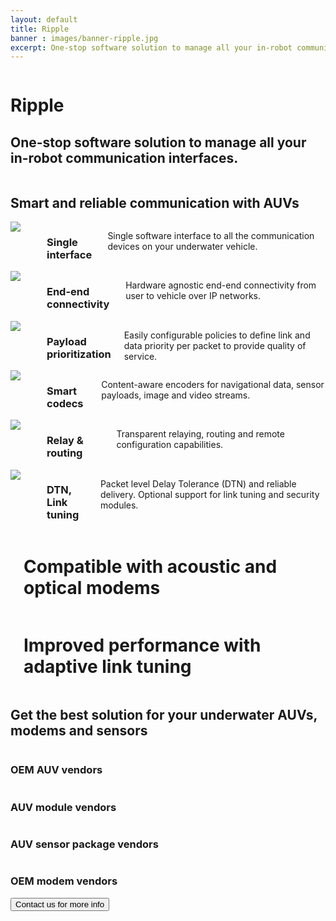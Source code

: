 ```yaml
---
layout: default
title: Ripple
banner : images/banner-ripple.jpg
excerpt: One-stop software solution to manage all your in-robot communication interfaces for AUV, modems and sensors.
---
```


<div class='full tall swan' style='background-image: url({{site.baseurl}}/{{page.banner}});'>
  <div class='dark-overlay'></div>
  <div class='large-12 columns'>
    <div class='flex-col-container'>
      <h1 class='banner-text'>Ripple</h1>
      <h2 class='banner-sub-heading'>One-stop software solution to manage all your in-robot communication interfaces.</h2>
    </div>
  </div>
</div>
<div class='two spacing'></div>
<div class='row row-width row-padding-bottom'>
  <div class='row row-padding-bottom'>
    <h2 class='section-heading'>Smart and reliable communication with AUVs</h2>
  </div>
  <div class='container row-width row-padding-bottom'>
    <div class='large-4 columns swan-flex-col row-width'>
      <img src='{{site.baseurl}}/images/icon-interface.png' class='large-2 columns accordion-img icon-img'>
      <div class='spacing'></div>
      <h3>Single interface</h3>
      <p>Single software interface to all the communication devices on your underwater vehicle.</p>
    </div>
    <div class='large-4 columns swan-flex-col row-width'>
      <img src='{{site.baseurl}}/images/icon-connect.png' class='large-2 columns accordion-img icon-img'>
      <div class='spacing'></div>
      <h3>End-end connectivity</h3>
      <p>Hardware agnostic end-end connectivity from user to vehicle over IP networks.</p>
    </div>
    <div class='large-4 columns swan-flex-col row-width'>
      <img src='{{site.baseurl}}/images/icon-priority.png' class='large-2 columns accordion-img icon-img'>
      <div class='spacing'></div>
      <h3>Payload prioritization</h3>
      <p>Easily configurable policies to define link and data priority per packet to provide quality of service.</p>      
    </div>
  </div>
  <div class='container row-width row-padding-bottom'>
    <div class='large-4 columns swan-flex-col row-width'>
      <img src='{{site.baseurl}}/images/icon-codec.png' class='large-2 columns accordion-img icon-img'>
      <div class='spacing'></div>
      <h3>Smart codecs</h3>
      <p>Content-aware encoders for navigational data, sensor payloads, image and video streams.</p>
    </div>
    <div class='large-4 columns swan-flex-col row-width'>
      <img src='{{site.baseurl}}/images/icon-relay.png' class='large-2 columns accordion-img icon-img'>
      <div class='spacing'></div>
      <h3>Relay & routing</h3>
      <p>Transparent relaying, routing and remote configuration capabilities.</p>
    </div>
    <div class='large-4 columns swan-flex-col row-width'>
      <img src='{{site.baseurl}}/images/icon-delay.png' class='large-2 columns accordion-img icon-img'>
      <div class='spacing'></div>
      <h3>DTN, Link tuning</h3>
      <p>Packet level Delay Tolerance (DTN) and reliable delivery. Optional support for link tuning and security modules.</p>
    </div>
  </div>
</div>
<div class='accordion-row'>
  <div class='large-6 columns bg-grey'>
    <div class='spacing'></div>
    <h1 class='accordion-row banner-sub-heading centered-text-margin'>Compatible with acoustic and optical modems</h1>
    <div class='spacing'></div>
  </div>
  <div class='large-6 columns accordion-row'>
    <img alt="" src="{{site.baseurl}}/images/boxart-wnc-m25mse3.jpg" class='accordion-img'/>
  </div>
</div>
<div class='accordion-row'>
  <div class='large-6 columns accordion-row'>
    <img alt="" src="{{site.baseurl}}/images/boxart-cube.jpg" class='accordion-img'/>
  </div>
  <div class='large-6 columns bg-grey'>
    <div class='spacing'></div>
    <h1 class='accordion-row banner-sub-heading centered-text-margin'>Improved performance with adaptive link tuning</h1>
    <div class='spacing'></div>
  </div>
</div>
<div class='accordion-row bg-image' style='background: url({{site.baseurl}}/images/banner-auv.png);'>
  <h2 class='section-heading'>Get the best solution for your underwater AUVs, modems and sensors</h2>
</div>
<div class='accordion-row row-padding-bottom'>
  <div class='large-3 columns accordion-container accordion-img'>
    <div class='image-text category-content'>
      <h3>OEM AUV vendors</h3>
    </div>
  </div>
  <div class='large-3 columns accordion-container accordion-img'>
    <div class='image-text category-content'>
      <h3>AUV module vendors</h3>
    </div>
  </div>
  <div class='large-3 columns accordion-container accordion-img'>
    <div class='image-text category-content'>
      <h3>AUV sensor package vendors</h3>
    </div>
  </div>
  <div class='large-3 columns accordion-container accordion-img'>
    <div class='image-text category-content'>
      <h3>OEM modem vendors</h3>
    </div>
  </div>
</div>
<div class='row accordion-row row-padding-bottom'>
    <div class='media'>
      <div class='modem-type'>
        <a href="mailto:sales@subnero.com" target="_blank">
          <button class='button-outline'>Contact us for more info</button>
        </a>
      </div>
    </div>
  </div>